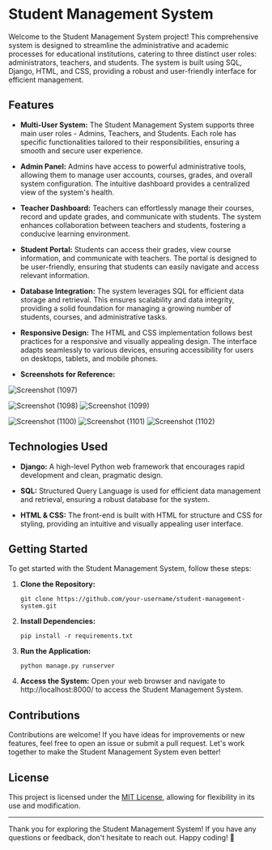 # Student Management System

Welcome to the Student Management System project! This comprehensive system is designed to streamline the administrative and academic processes for educational institutions, catering to three distinct user roles: administrators, teachers, and students. The system is built using SQL, Django, HTML, and CSS, providing a robust and user-friendly interface for efficient management.

## Features

- **Multi-User System:** The Student Management System supports three main user roles - Admins, Teachers, and Students. Each role has specific functionalities tailored to their responsibilities, ensuring a smooth and secure user experience.

- **Admin Panel:** Admins have access to powerful administrative tools, allowing them to manage user accounts, courses, grades, and overall system configuration. The intuitive dashboard provides a centralized view of the system's health.

- **Teacher Dashboard:** Teachers can effortlessly manage their courses, record and update grades, and communicate with students. The system enhances collaboration between teachers and students, fostering a conducive learning environment.

- **Student Portal:** Students can access their grades, view course information, and communicate with teachers. The portal is designed to be user-friendly, ensuring that students can easily navigate and access relevant information.

- **Database Integration:** The system leverages SQL for efficient data storage and retrieval. This ensures scalability and data integrity, providing a solid foundation for managing a growing number of students, courses, and administrative tasks.

- **Responsive Design:** The HTML and CSS implementation follows best practices for a responsive and visually appealing design. The interface adapts seamlessly to various devices, ensuring accessibility for users on desktops, tablets, and mobile phones.

- **Screenshots for Reference:**

![Screenshot (1097)](https://github.com/probablyabdullah/Student-Mgmt-System/assets/79295754/362fb196-7cdb-43f0-951c-23f8b5f8d14e)

![Screenshot (1098)](https://github.com/probablyabdullah/Student-Mgmt-System/assets/79295754/1cee6963-a728-4929-a1d9-346501206581)
![Screenshot (1099)](https://github.com/probablyabdullah/Student-Mgmt-System/assets/79295754/38cb1e5a-feb1-4dab-869b-abcb5adaf13f)

![Screenshot (1100)](https://github.com/probablyabdullah/Student-Mgmt-System/assets/79295754/760a8e02-6d89-4620-a741-cd3819c46763)
![Screenshot (1101)](https://github.com/probablyabdullah/Student-Mgmt-System/assets/79295754/2c53b4c8-3e8d-4314-874b-727b292a0802)
![Screenshot (1102)](https://github.com/probablyabdullah/Student-Mgmt-System/assets/79295754/6a4662d9-051b-462c-925e-ee30178c1d08)

## Technologies Used

- **Django:** A high-level Python web framework that encourages rapid development and clean, pragmatic design.

- **SQL:** Structured Query Language is used for efficient data management and retrieval, ensuring a robust database for the system.

- **HTML & CSS:** The front-end is built with HTML for structure and CSS for styling, providing an intuitive and visually appealing user interface.

## Getting Started

To get started with the Student Management System, follow these steps:

1. **Clone the Repository:**
   ```
   git clone https://github.com/your-username/student-management-system.git
   ```

2. **Install Dependencies:**
   ```
   pip install -r requirements.txt
   ```

3. **Run the Application:**
   ```
   python manage.py runserver
   ```

4. **Access the System:**
   Open your web browser and navigate to http://localhost:8000/ to access the Student Management System.

## Contributions

Contributions are welcome! If you have ideas for improvements or new features, feel free to open an issue or submit a pull request. Let's work together to make the Student Management System even better!

## License

This project is licensed under the [MIT License](LICENSE), allowing for flexibility in its use and modification.

---

Thank you for exploring the Student Management System! If you have any questions or feedback, don't hesitate to reach out. Happy coding! 🚀

